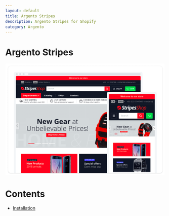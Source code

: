 ```yaml
---
layout: default
title: Argento Stripes
description: Argento Stripes for Shopify
category: Argento
---
```


# Argento Stripes

![Argento Stripes for Shopify](/images/shopify/argento-stripes.png)

# Contents

 -  [Installation](/shopify/argento/installation/)
